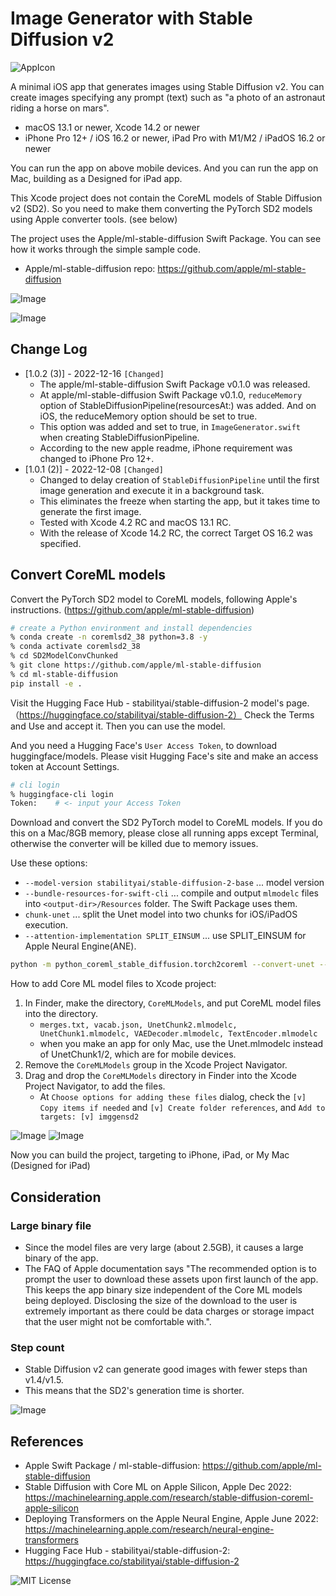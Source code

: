 # Image Generator with Stable Diffusion v2

![AppIcon](images/appicon180.png)

A minimal iOS app that generates images using Stable Diffusion v2.
You can create images specifying any prompt (text) such as "a photo of an astronaut riding a horse on mars".

- macOS 13.1 or newer, Xcode 14.2 or newer
- iPhone Pro 12+ / iOS 16.2 or newer, iPad Pro with M1/M2 / iPadOS 16.2 or newer

You can run the app on above mobile devices.
And you can run the app on Mac, building as a Designed for iPad app.

This Xcode project does not contain the CoreML models of Stable Diffusion v2 (SD2).
So you need to make them converting the PyTorch SD2 models using Apple converter tools.
(see below)

The project uses the Apple/ml-stable-diffusion Swift Package.
You can see how it works through the simple sample code.

- Apple/ml-stable-diffusion repo: https://github.com/apple/ml-stable-diffusion

![Image](images/ss_4_imgs.png)

![Image](images/ss0_1280.png)

## Change Log

- [1.0.2 (3)] - 2022-12-16 `[Changed]`
    - The apple/ml-stable-diffusion Swift Package v0.1.0 was released.
    - At apple/ml-stable-diffusion Swift Package v0.1.0, `reduceMemory` option of StableDiffusionPipeline(resourcesAt:)
    was added. And on iOS, the reduceMemory option should be set to true.
    - This option was added and set to true, in `ImageGenerator.swift` when creating StableDiffusionPipeline.
    - According to the new apple readme, iPhone requirement was changed to iPhone Pro 12+.
- [1.0.1 (2)] - 2022-12-08 `[Changed]`
    - Changed to delay creation of `StableDiffusionPipeline` until the first image 
    generation and execute it in a background task.
    - This eliminates the freeze when starting the app, but it takes time 
    to generate the first image.
    - Tested with Xcode 4.2 RC and macOS 13.1 RC.
    - With the release of Xcode 14.2 RC, the correct Target OS 16.2 was specified.

## Convert CoreML models

Convert the PyTorch SD2 model to CoreML models, following Apple's instructions.
(https://github.com/apple/ml-stable-diffusion)

```bash
# create a Python environment and install dependencies
% conda create -n coremlsd2_38 python=3.8 -y
% conda activate coremlsd2_38
% cd SD2ModelConvChunked
% git clone https://github.com/apple/ml-stable-diffusion
% cd ml-stable-diffusion
pip install -e .
```

Visit the Hugging Face Hub - stabilityai/stable-diffusion-2 model's page.
（https://huggingface.co/stabilityai/stable-diffusion-2）
Check the Terms and Use and accept it. Then you can use the model.

And you need a Hugging Face's `User Access Token`, to download huggingface/models.
Please visit Hugging Face's site and make an access token at Account Settings.

```bash
# cli login
% huggingface-cli login
Token:    # <- input your Access Token
```

Download and convert the SD2 PyTorch model to CoreML models.
If you do this on a Mac/8GB memory, please close all running apps except Terminal,
otherwise the converter will be killed due to memory issues.

Use these options:
- `--model-version stabilityai/stable-diffusion-2-base` ... model version
- `--bundle-resources-for-swift-cli` ... compile and output `mlmodelc` files into `<output-dir>/Resources` folder. The Swift Package uses them.
- `chunk-unet` ... split the Unet model into two chunks for iOS/iPadOS execution.
- `--attention-implementation SPLIT_EINSUM` ... use SPLIT_EINSUM for Apple Neural Engine(ANE).

```bash
python -m python_coreml_stable_diffusion.torch2coreml --convert-unet --convert-text-encoder --convert-vae-decoder --convert-safety-checker -o sd2CoremlChunked --model-version stabilityai/stable-diffusion-2-base --bundle-resources-for-swift-cli --chunk-unet --attention-implementation SPLIT_EINSUM --compute-unit CPU_AND_NE
```

How to add Core ML model files to Xcode project:

1. In Finder, make the directory, `CoreMLModels`, and put CoreML model files into the directory.
    - `merges.txt, vacab.json, UnetChunk2.mlmodelc, UnetChunk1.mlmodelc, VAEDecoder.mlmodelc, TextEncoder.mlmodelc`
    - when you make an app for only Mac, use the Unet.mlmodelc instead of UnetChunk1/2, which are for mobile devices.
1. Remove the `CoreMLModels` group in the Xcode Project Navigator.
1. Drag and drop the `CoreMLModels` directory in Finder into the Xcode Project Navigator, to add the files.
    - At `Choose options for adding these files` dialog, check the `[v] Copy items if needed` and `[v] Create folder references`, and `Add to targets: [v] imggensd2`

![Image](images/ss4_640.png)
![Image](images/ss3_240.png)

Now you can build the project, targeting to iPhone, iPad, or My Mac (Designed for iPad)

## Consideration

### Large binary file

- Since the model files are very large (about 2.5GB), it causes a large binary of the app.
- The FAQ of Apple documentation says "The recommended option is to prompt the user to download 
these assets upon first launch of the app. This keeps the app binary size independent of the 
Core ML models being deployed. Disclosing the size of the download to the user is extremely 
important as there could be data charges or storage impact that the user might not be comfortable with.".

### Step count

- Stable Diffusion v2 can generate good images with fewer steps than v1.4/v1.5.
- This means that the SD2's generation time is shorter.

![Image](images/ss_4_steps.png)

## References

- Apple Swift Package / ml-stable-diffusion: https://github.com/apple/ml-stable-diffusion
- Stable Diffusion with Core ML on Apple Silicon, Apple Dec 2022: https://machinelearning.apple.com/research/stable-diffusion-coreml-apple-silicon
- Deploying Transformers on the Apple Neural Engine, Apple June 2022: https://machinelearning.apple.com/research/neural-engine-transformers
- Hugging Face Hub - stabilityai/stable-diffusion-2: https://huggingface.co/stabilityai/stable-diffusion-2

![MIT License](http://img.shields.io/badge/license-MIT-blue.svg?style=flat)
